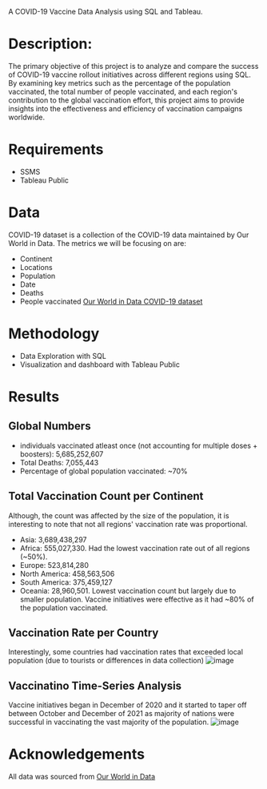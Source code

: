 A COVID-19 Vaccine Data Analysis using SQL and Tableau.

# Description:
The primary objective of this project is to analyze and compare the success of COVID-19 vaccine rollout initiatives across different regions using SQL. By examining key metrics such as the percentage of the population vaccinated, the total number of people vaccinated, and each region's contribution to the global vaccination effort, this project aims to provide insights into the effectiveness and efficiency of vaccination campaigns worldwide.

# Requirements
- SSMS
- Tableau Public

# Data
COVID-19 dataset is a collection of the COVID-19 data maintained by Our World in Data. The metrics we will be focusing on are:
- Continent
- Locations
- Population
- Date
- Deaths
- People vaccinated
[Our World in Data COVID-19 dataset](https://ourworldindata.org/covid-deaths)

# Methodology
- Data Exploration with SQL
- Visualization and dashboard with Tableau Public

# Results
## Global Numbers
- individuals vaccinated atleast once (not accounting for multiple doses + boosters): 5,685,252,607
- Total Deaths: 7,055,443
- Percentage of global population vaccinated:  ~70%

## Total Vaccination Count per Continent
Although, the count was affected by the size of the population, it is interesting to note that not all regions' vaccination rate was proportional.
- Asia: 3,689,438,297
- Africa: 555,027,330. Had the lowest vaccination rate out of all regions (~50%).
- Europe: 523,814,280
- North America: 458,563,506
- South America: 375,459,127
- Oceania: 28,960,501. Lowest vaccination count but largely due to smaller population. Vaccine initiatives were effective as it had ~80% of the population vaccinated.

## Vaccination Rate per Country
Interestingly, some countries had vaccination rates that exceeded local population (due to tourists or differences in data collection)
![image](https://github.com/Sohom-Chakma/Global-COVID-19-Vaccination-Rollout-A-Data-Analysis-Project/assets/155359412/460443ea-6f96-41eb-839a-9a4550190bb8)

## Vaccinatino Time-Series Analysis
Vaccine initiatives began in December of 2020 and it started to taper off between October and December of 2021 as majority of nations were successful in vaccinating the vast majority of the population.
![image](https://github.com/Sohom-Chakma/Global-COVID-19-Vaccination-Rollout-A-Data-Analysis-Project/assets/155359412/951e0490-0229-4f0c-ad27-5b34d062d277)

# Acknowledgements
All data was sourced from [Our World in Data](https://ourworldindata.org/)






